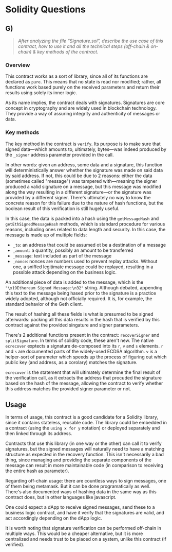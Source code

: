 # Solidity Questions

## G)

> _After analyzing the file “Signature.sol”, describe the use case of this contract, how to use it and all the technical steps (off-chain & on-chain) & key methods of the contract._

### Overview

This contract works as a sort of library, since all of its functions are declared as `pure`. This means that no state is read nor modified; rather, all functions work based purely on the received parameters and return their results using solely its inner logic.

As its name implies, the contract deals with signatures. Signatures are core concept in cryptography and are widely used in blockchain technology. They provide a way of assuring integrity and authenticity of messages or data.

### Key methods

The key method in the contract is `verify`. Its purpose is to make sure that signed data—which amounts to, ultimately, bytes—was indeed produced by the `_signer` address parameter provided in the call. 

In other words: given an address, some data and a signature, this function will deterministically answer whether the signature was made on said data by said address. If not, this could be due to 2 reasons: either the data (sometimes called "message") was tampered with—meaning the signer produced a valid signature on a message, but this message was modified along the way resulting in a different signature—or the signature was provided by a different signer. There's ultimately no way to know the concrete reason for this failure due to the nature of hash functions, but the boolean result of this verification is still hugely useful.

In this case, the data is packed into a hash using the `getMessageHash` and `getEthSignedMessageHash` methods, which is standard procedure for various reasons, including ones related to data length and security. In this case, the message is made up of multiple fields: 

- `_to`: an address that could be assumed ot be a destination of a message
- `_amount`: a quantity, possibly an amount to be transferred
- `_message`: text included as part of the message
- `_nonce`: nonces are numbers used to prevent replay attacks. Without one, a sniffed legitimate message could be replayed, resulting in a possible attack depending on the business logic. 

An additional piece of data is added to the message, which is the `"\x19Ethereum Signed Message:\n32"` string. Although debated, appending this text to the message being hased prior to the signature is a practice widely adopted, although not officially required. It is, for example, the standard behavior of the Geth client.

The result of hashing all these fields is what is presumed to be signed afterwards: packing all this data results in the hash that is verified by this  contract against the provided singature and signer parameters.

There's 2 additional functions present in the contract: `recoverSigner` and `splitSignature`. In terms of solidity code, these aren't new. The native `ecrecover` exptects a signature de-composed into its `r`, `v` and `s` elements. `r` and `s` are documented parts of the widely-used ECDSA algorithm. `v` is a helper-sort of parameter which speeds up the process of figuring out which public key (and address, as a corolary) matches the signature.

`ecrecover` is the statement that will ultimately determine the final result of the verification call, as it extracts the address that procuded the signature based on the hash of the message, allowing the contract to verify whether this address matches the provided signer parameter or not.

## Usage

In terms of usage, this contract is a good candidate for a Solidity library, since it contains stateless, reusable code. The library could be embedded in a contract (using the `using x for y` notation) or deployed separately and then linked through its address.

Contracts that use this library (in one way or the other) can call it to verify signatures, but the signed messages will naturally need to have a matching structure as expected in the recovery function. This isn't necessarily a bad thing, since managing and providing the separate components of the message can result in more maintainable code (in comparison to receiving the entire hash as parameter).

Regarding off-chain usage: there are countless ways to sign messages, one of them being metamask. But it can be done programatically as well. There's also documented ways of hashing data in the same way as this contract does, but in other languages like javascript.

One could expect a dApp to receive signed messages, send these to a business logic contract, and have it verify that the signatures are valid, and act accordingly depending on the dApp logic.

It is worth noting that signature verification can be performed off-chain in multiple ways. This would be a cheaper alternative, but it is more centralized and needs trust to be placed on a system, unlike this contract (if verified).